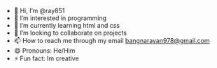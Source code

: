 - 👋 Hi, I’m @ray851
- 👀 I’m interested in programming
- 🌱 I’m currently learning html and css
- 💞️ I’m looking to collaborate on projects
- 📫 How to reach me through my email bangnarayan978@gmail.com
- 😄 Pronouns: He/Him
- ⚡ Fun fact: Im creative

<!---
ray851/ray851 is a ✨ special ✨ repository because its `README.md` (this file) appears on your GitHub profile.
You can click the Preview link to take a look at your changes.
--->
